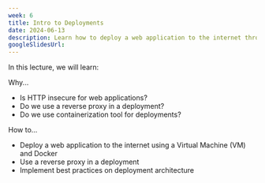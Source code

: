 ```yaml
---
week: 6
title: Intro to Deployments
date: 2024-06-13
description: Learn how to deploy a web application to the internet through the use of a Virtual Machine (VM) and Docker; Best practices on deployment architecture.
googleSlidesUrl:
---
```


In this lecture, we will learn:

Why...

- Is HTTP insecure for web applications?
- Do we use a reverse proxy in a deployment?
- Do we use containerization tool for deployments?

How to...

- Deploy a web application to the internet using a Virtual Machine (VM) and Docker
- Use a reverse proxy in a deployment
- Implement best practices on deployment architecture
